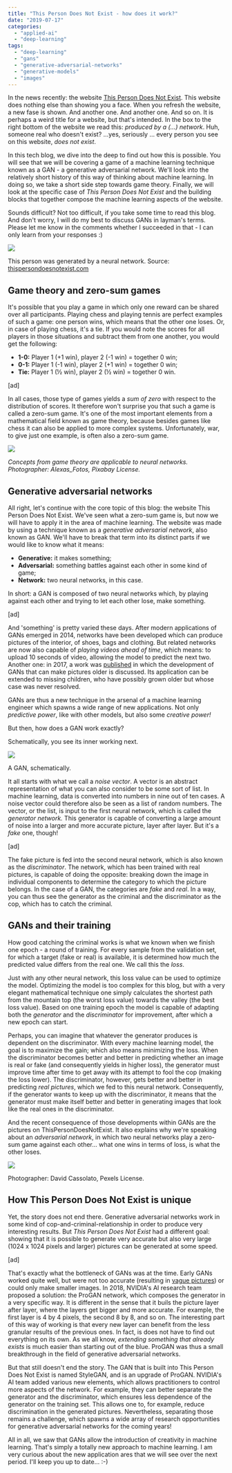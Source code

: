 ```yaml
---
title: "This Person Does Not Exist - how does it work?"
date: "2019-07-17"
categories: 
  - "applied-ai"
  - "deep-learning"
tags: 
  - "deep-learning"
  - "gans"
  - "generative-adversarial-networks"
  - "generative-models"
  - "images"
---
```


In the news recently: the website [This Person Does Not Exist](http://thispersondoesnotexist.com). This website does nothing else than showing you a face. When you refresh the website, a new fase is shown. And another one. And another one. And so on. It is perhaps a weird title for a website, but that's intended. In the box to the right bottom of the website we read this: _produced by a (...) network_. Huh, someone real who doesn't exist? ...yes, seriously ... every person you see on this website, _does not exist_.

In this tech blog, we dive into the deep to find out how this is possible. You will see that we will be covering a game of a machine learning technique known as a GAN - a generative adversarial network. We'll look into the relatively short history of this way of thinking about machine learning. In doing so, we take a short side step towards game theory. Finally, we will look at the specific case of _This Person Does Not Exist_ and the building blocks that together compose the machine learning aspects of the website.

Sounds difficult? Not too difficult, if you take some time to read this blog. And don't worry, I will do my best to discuss GANs in layman's terms. Please let me know in the comments whether I succeeded in that - I can only learn from your responses :)

[![](images/thispersondoesnotexist-1-1022x1024.jpg)](https://machinecurve.com/wp-content/uploads/2019/07/thispersondoesnotexist-1-1022x1024.jpg)

This person was generated by a neural network. Source: [thispersondoesnotexist.com](http://thispersondoesnotexist.com)

## Game theory and zero-sum games

It's possible that you play a game in which only one reward can be shared over all participants. Playing chess and playing tennis are perfect examples of such a game: one person wins, which means that the other one loses. Or, in case of playing chess, it's a tie. If you would note the scores for all players in those situations and subtract them from one another, you would get the following:

- **1-0:** Player 1 (+1 win), player 2 (-1 win) = together 0 win;
- **0-1:** Player 1 (-1 win), player 2 (+1 win) = together 0 win;
- **Tie:** Player 1 (½ win), player 2 (½ win) = together 0 win.

\[ad\]

In all cases, those type of games yields a _sum of zero_ with respect to the distribution of scores. It therefore won't surprise you that such a game is called a zero-sum game. It's one of the most important elements from a mathematical field known as game theory, because besides games like chess it can also be applied to more complex systems. Unfortunately, war, to give just one example, is often also a zero-sum game.

[![](images/pexels-photo-209679-1024x663.jpeg)](https://machinecurve.com/wp-content/uploads/2019/07/pexels-photo-209679-1024x663.jpeg)

  
_Concepts from game theory are applicable to neural networks. Photographer: Alexas\_Fotos, Pixabay License._

## Generative adversarial networks

All right, let's continue with the core topic of this blog: the website This Person Does Not Exist. We've seen what a zero-sum game is, but now we will have to apply it in the area of machine learning. The website was made by using a technique known as a _generative adversarial network_, also known as GAN. We'll have to break that term into its distinct parts if we would like to know what it means:

- **Generative:** it makes something;
- **Adversarial:** something battles against each other in some kind of game;
- **Network:** two neural networks, in this case.

In short: a GAN is composed of two neural networks which, by playing against each other and trying to let each other lose, make something.

\[ad\]

And 'something' is pretty varied these days. After modern applications of GANs emerged in 2014, networks have been developed which can produce pictures of the interior, of shoes, bags and clothing. But related networks are now also capable of _playing videos ahead of time_, which means: to upload 10 seconds of video, allowing the model to predict the next two. Another one: in 2017, a work was [published](https://arxiv.org/abs/1702.01983) in which the development of GANs that can make pictures older is discussed. Its application can be extended to missing children, who have possibly grown older but whose case was never resolved.

GANs are thus a new technique in the arsenal of a machine learning engineer which spawns a wide range of new applications. Not only _predictive power_, like with other models, but also some _creative power!_

But then, how does a GAN work exactly?

Schematically, you see its inner working next.

[![](images/GAN-1024x431.jpg)](https://machinecurve.com/wp-content/uploads/2019/07/GAN-1024x431.jpg)

A GAN, schematically.

It all starts with what we call a _noise vector_. A vector is an abstract representation of what you can also consider to be some sort of list. In machine learning, data is converted into numbers in nine out of ten cases. A noise vector could therefore also be seen as a list of random numbers. The vector, or the list, is input to the first neural network, which is called the _generator network._ This generator is capable of converting a large amount of noise into a larger and more accurate picture, layer after layer. But it's a _fake_ one, though!

\[ad\]

The fake picture is fed into the second neural network, which is also known as the _discriminator_. The network, which has been trained with real pictures, is capable of doing the opposite: breaking down the image in individual components to determine the category to which the picture belongs. In the case of a GAN, the categories are _fake_ and _real_. In a way, you can thus see the generator as the criminal and the discriminator as the cop, which has to catch the criminal.

## GANs and their training

How good catching the criminal works is what we known when we finish one epoch - a round of training. For every sample from the validation set, for which a target (fake or real) is available, it is determined how much the predicted value differs from the real one. We call this the _loss_.

Just with any other neural network, this loss value can be used to optimize the model. Optimizing the model is too complex for this blog, but with a very elegant mathematical technique one simply calculates the shortest path from the mountain top (the worst loss value) towards the valley (the best loss value). Based on one training epoch the model is capable of adapting both the _generator_ and the _discriminator_ for improvement, after which a new epoch can start.

Perhaps, you can imagine that whatever the generator produces is dependent on the discriminator. With every machine learning model, the goal is to maximize the gain; which also means minimizing the loss. When the discriminator becomes better and better in predicting whether an image is real or fake (and consequently yields in higher loss), the generator must improve time after time to get away with its attempt to fool the cop (making the loss lower). The discriminator, however, gets better and better in predicting _real pictures_, which we fed to this neural network. Consequently, if the generator wants to keep up with the discriminator, it means that the generator must make itself better and better in generating images that look like the real ones in the discriminator.

And the recent consequence of those developments within GANs are the pictures on ThisPersonDoesNotExist. It also explains why we're speaking about an _adversarial network_, in which two neural networks play a zero-sum game against each other... what one wins in terms of loss, is what the other loses.

[![](images/black-background-brain-close-up-818563-1024x576.jpg)](https://machinecurve.com/wp-content/uploads/2019/07/black-background-brain-close-up-818563-1024x576.jpg)

Photographer: David Cassolato, Pexels License.

## How This Person Does Not Exist is unique

Yet, the story does not end there. Generative adversarial networks work in some kind of cop-and-criminal-relationship in order to produce very interesting results. But _This Person Does Not Exist_ had a different goal: showing that it is possible to generate very accurate but also very large (1024 x 1024 pixels and larger) pictures can be generated at some speed.

\[ad\]

That's exactly what the bottleneck of GANs was at the time. Early GANs worked quite well, but were not too accurate (resulting in [vague pictures](https://hackernoon.com/what-are-creative-adversarial-networks-cans-bb81d09aa235)) or could only make smaller images. In 2018, NVIDIA's AI research team proposed a solution: the ProGAN network, which composes the generator in a very specific way. It is different in the sense that it buils the picture layer after layer, where the layers get bigger and more accurate. For example, the first layer is 4 by 4 pixels, the second 8 by 8, and so on. The interesting part of this way of working is that every new layer can benefit from the less granular results of the previous ones. In fact, is does not have to find out everything on its own. As we all know, _extending something that already exists_ is much easier than starting out of the blue. ProGAN was thus a small breakthrough in the field of generative adversarial networks.

But that still doesn't end the story. The GAN that is built into This Person Does Not Exist is named StyleGAN, and is an upgrade of ProGAN. NVIDIA's AI team added various new elements, which allows practitioners to control more aspects of the network. For example, they can better separate the generator and the discriminator, which ensures less dependence of the generator on the training set. This allows one to, for example, reduce discrimination in the generated pictures. Nevertheless, separating those remains a challenge, which spawns a wide array of research opportunities for generative adversarial networks for the coming years!

All in all, we saw that GANs allow the introduction of creativity in machine learning. That's simply a totally new approach to machine learning. I am very curious about the new application ares that we will see over the next period. I'll keep you up to date... :-)
